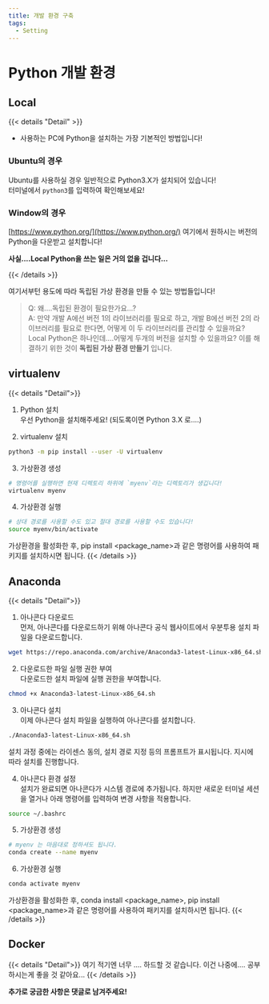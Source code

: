 ```yaml
---
title: 개발 환경 구축
tags: 
  - Setting
---
```


# Python 개발 환경

## Local
{{< details "Detail" >}}
- 사용하는 PC에 Python을 설치하는 가장 기본적인 방법입니다!    

### Ubuntu의 경우
Ubuntu를 사용하실 경우 일반적으로 Python3.X가 설치되어 있습니다!  
터미널에서 `python3`를 입력하여 확인해보세요!

### Window의 경우
[https://www.python.org/](https://www.python.org/) 여기에서 원하시는 버전의 Python을 다운받고 설치합니다!

**사실....Local Python을 쓰는 일은 거의 없을 겁니다...**

{{< /details >}}

여기서부턴 용도에 따라 독립된 가상 환경을 만들 수 있는 방법들입니다!
> Q: 왜....독립된 환경이 필요한가요...?  
> A: 만약 개발 A에선 버전 1의 라이브러리를 필요로 하고, 개발 B에선 버전 2의 라이브러리를 필요로 한다면, 어떻게 이 두 라이브러리를 관리할 수 있을까요? 
> Local Python은 하나인데....어떻게 두개의 버전을 설치할 수 있을까요? 
> 이를 해결하기 위한 것이 **독립된 가상 환경 만들기** 입니다.

## virtualenv
{{< details "Detail">}}
1. Python 설치  
우선 Python을 설치해주세요! (되도록이면 Python 3.X 로....)

2. virtualenv 설치  
```bash
python3 -m pip install --user -U virtualenv
```

3. 가상환경 생성  
``` bash
# 명령어를 실행하면 현재 디렉토리 하위에 `myenv`라는 디렉토리가 생깁니다!
virtualenv myenv
```

4. 가상환경 실행  
``` bash
# 상대 경로를 사용할 수도 있고 절대 경로를 사용할 수도 있습니다!
source myenv/bin/activate
```
가상환경을 활성화한 후, pip install <package_name>과 같은 명령어를 사용하여 패키지를 설치하시면 됩니다.
{{< /details >}}

## Anaconda
{{< details "Detail">}}

1. 아나콘다 다운로드  
먼저, 아나콘다를 다운로드하기 위해 아나콘다 공식 웹사이트에서 우분투용 설치 파일을 다운로드합니다.

```bash
wget https://repo.anaconda.com/archive/Anaconda3-latest-Linux-x86_64.sh
```
2. 다운로드한 파일 실행 권한 부여  
다운로드한 설치 파일에 실행 권한을 부여합니다.

```bash
chmod +x Anaconda3-latest-Linux-x86_64.sh
```

3. 아나콘다 설치  
이제 아나콘다 설치 파일을 실행하여 아나콘다를 설치합니다.

```bash
./Anaconda3-latest-Linux-x86_64.sh
```
설치 과정 중에는 라이센스 동의, 설치 경로 지정 등의 프롬프트가 표시됩니다. 지시에 따라 설치를 진행합니다.

4. 아나콘다 환경 설정  
설치가 완료되면 아나콘다가 시스템 경로에 추가됩니다. 하지만 새로운 터미널 세션을 열거나 아래 명령어를 입력하여 변경 사항을 적용합니다.

```bash
source ~/.bashrc
```

5. 가상환경 생성
```bash
# myenv 는 마음대로 정하셔도 됩니다.
conda create --name myenv
```

6. 가상환경 실행
```bash
conda activate myenv
```

가상환경을 활성화한 후, conda install <package_name>, pip install <package_name>과 같은 명령어를 사용하여 패키지를 설치하시면 됩니다.
{{< /details >}}

## Docker
{{< details "Detail">}}
여기 적기엔 너무 .... 하드할 것 같습니다. 이건 나중에.... 공부하시는게 좋을 것 같아요...
{{< /details >}}

**추가로 궁금한 사항은 댓글로 남겨주세요!**